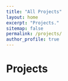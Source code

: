 ```yaml
---
title: "All Projects"
layout: home
excerpt: "Projects."
sitemap: false
permalink: /projects/
author_profile: true
---
```



# Projects
